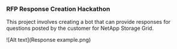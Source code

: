### RFP Response Creation Hackathon

This project involves creating a bot that can provide responses for questions posted by the customer for NetApp Storage Grid.

![Alt text](Response example.png)


